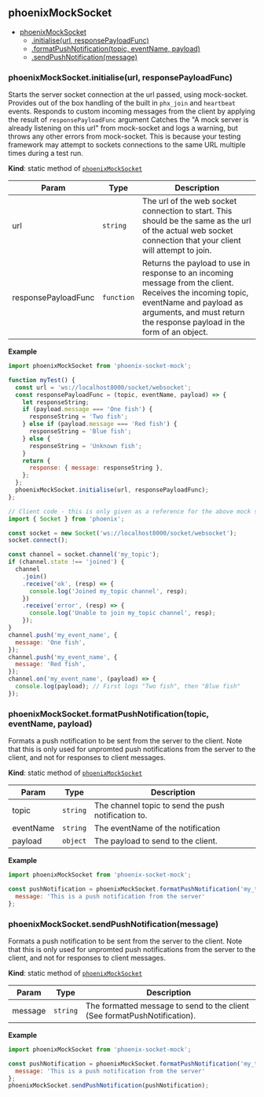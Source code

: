 <a name="module_phoenixMockSocket"></a>

## phoenixMockSocket

* [phoenixMockSocket](#module_phoenixMockSocket)
    * [.initialise(url, responsePayloadFunc)](#module_phoenixMockSocket.initialise)
    * [.formatPushNotification(topic, eventName, payload)](#module_phoenixMockSocket.formatPushNotification)
    * [.sendPushNotification(message)](#module_phoenixMockSocket.sendPushNotification)

<a name="module_phoenixMockSocket.initialise"></a>

### phoenixMockSocket.initialise(url, responsePayloadFunc)
Starts the server socket connection at the url passed, using mock-socket.
Provides out of the box handling of the built in `phx_join` and `heartbeat` events.
Responds to custom incoming messages from the client by applying the result of `responsePayloadFunc` argument
Catches the "A mock server is already listening on this url" from mock-socket and logs a warning, but throws any other errors from mock-socket. This is because your testing framework may attempt to sockets connections to the same URL multiple times during a test run.

**Kind**: static method of [<code>phoenixMockSocket</code>](#module_phoenixMockSocket)  

| Param | Type | Description |
| --- | --- | --- |
| url | <code>string</code> | The url of the web socket connection to start. This should be the same as the url of the actual web socket connection that your client will attempt to join. |
| responsePayloadFunc | <code>function</code> | Returns the payload to use in response to an incoming message from the client. Receives the incoming topic, eventName and payload as arguments, and must return the response payload in the form of an object. |

**Example**  
```js
import phoenixMockSocket from 'phoenix-socket-mock';

function myTest() {
  const url = 'ws://localhost8000/socket/websocket';
  const responsePayloadFunc = (topic, eventName, payload) => {
    let responseString;
    if (payload.message === 'One fish') {
      responseString = 'Two fish';
    } else if (payload.message === 'Red fish') {
      responseString = 'Blue fish';
    } else {
      responseString = 'Unknown fish';
    }
    return {
      response: { message: responseString },
    };
  };
  phoenixMockSocket.initialise(url, responsePayloadFunc);
};

// Client code - this is only given as a reference for the above mock server code
import { Socket } from 'phoenix';

const socket = new Socket('ws://localhost8000/socket/websocket');
socket.connect();

const channel = socket.channel('my_topic');
if (channel.state !== 'joined') {
  channel
    .join()
    .receive('ok', (resp) => {
      console.log('Joined my_topic channel', resp);
    })
    .receive('error', (resp) => {
      console.log('Unable to join my_topic channel', resp);
    });
}
channel.push('my_event_name', {
  message: 'One fish',
});
channel.push('my_event_name', {
  message: 'Red fish',
});
channel.on('my_event_name', (payload) => {
  console.log(payload); // First logs "Two fish", then "Blue fish"
});
```
<a name="module_phoenixMockSocket.formatPushNotification"></a>

### phoenixMockSocket.formatPushNotification(topic, eventName, payload)
Formats a push notification to be sent from the server to the client.
Note that this is only used for unpromted push notifications from the server to the client, and not for responses to client messages.

**Kind**: static method of [<code>phoenixMockSocket</code>](#module_phoenixMockSocket)  

| Param | Type | Description |
| --- | --- | --- |
| topic | <code>string</code> | The channel topic to send the push notification to. |
| eventName | <code>string</code> | The eventName of the notification |
| payload | <code>object</code> | The payload to send to the client. |

**Example**  
```js
import phoenixMockSocket from 'phoenix-socket-mock';

const pushNotification = phoenixMockSocket.formatPushNotification('my_topic', 'my_event_name', {
  message: 'This is a push notification from the server'
};
```
<a name="module_phoenixMockSocket.sendPushNotification"></a>

### phoenixMockSocket.sendPushNotification(message)
Formats a push notification to be sent from the server to the client.
Note that this is only used for unpromted push notifications from the server to the client, and not for responses to client messages.

**Kind**: static method of [<code>phoenixMockSocket</code>](#module_phoenixMockSocket)  

| Param | Type | Description |
| --- | --- | --- |
| message | <code>string</code> | The formatted message to send to the client (See formatPushNotification). |

**Example**  
```js
import phoenixMockSocket from 'phoenix-socket-mock';

const pushNotification = phoenixMockSocket.formatPushNotification('my_topic', 'my_event_name', {
  message: 'This is a push notification from the server'
};
phoenixMockSocket.sendPushNotification(pushNotification);
```
